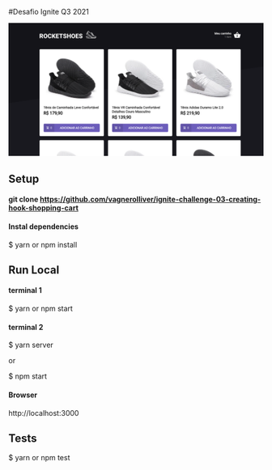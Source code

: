 #Desafio Ignite Q3 2021

![](src/assets/images/preview.png)

## Setup

#### git clone https://github.com/vagnerolliver/ignite-challenge-03-creating-hook-shopping-cart

#### Instal dependencies 
$ yarn or npm install

## Run Local

#### terminal 1
$ yarn or npm start

#### terminal 2
$ yarn server  

or

$ npm start

#### Browser
http://localhost:3000

## Tests
$ yarn or npm test



